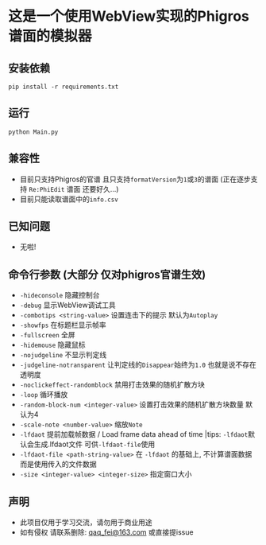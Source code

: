 # 这是一个使用WebView实现的Phigros谱面的模拟器

## 安装依赖
```
pip install -r requirements.txt
```

## 运行
```
python Main.py
```

## 兼容性
- 目前只支持Phigros的官谱 且只支持```formatVersion```为```1```或```3```的谱面 (正在逐步支持 ```Re:PhiEdit``` 谱面  还要好久...)
- 目前只能读取谱面中的```info.csv```

## 已知问题
- 无啦!

## 命令行参数 (大部分 仅对phigros官谱生效)
- ```-hideconsole``` 隐藏控制台
- ```-debug``` 显示WebView调试工具
- ```-combotips <string-value>``` 设置连击下的提示 默认为```Autoplay```
- ```-showfps``` 在标题栏显示帧率
- ```-fullscreen``` 全屏
- ```-hidemouse``` 隐藏鼠标
- ```-nojudgeline``` 不显示判定线
- ```-judgeline-notransparent``` 让判定线的```Disappear```始终为```1.0``` 也就是说不存在透明度
- ```-noclickeffect-randomblock``` 禁用打击效果的随机扩散方块
- ```-loop``` 循环播放
- ```-random-block-num <integer-value>``` 设置打击效果的随机扩散方块数量 默认为4
- ```-scale-note <number-value>``` 缩放```Note```
- ```-lfdaot``` 提前加载帧数据 / Load frame data ahead of time |tips: ```-lfdaot```默认会生成.lfdaot文件 可供```-lfdaot-file```使用
- ```-lfdaot-file <path-string-value>``` 在 ```-lfdaot``` 的基础上, 不计算谱面数据 而是使用传入的文件数据
- ```-size <integer-value> <integer-size>``` 指定窗口大小

## 声明
- 此项目仅用于学习交流，请勿用于商业用途
- 如有侵权 请联系删除: qaq_fei@163.com 或直接提issue
